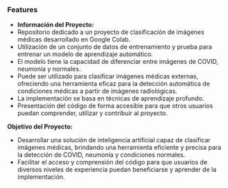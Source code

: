### Features

- **Información del Proyecto:**
- Repositorio dedicado a un proyecto de clasificación de imágenes médicas desarrollado en Google Colab.
- Utilización de un conjunto de datos de entrenamiento y prueba para entrenar un modelo de aprendizaje automático.
- El modelo tiene la capacidad de diferenciar entre imágenes de COVID, neumonía y normales.
- Puede ser utilizado para clasificar imágenes médicas externas, ofreciendo una herramienta eficaz para la detección automática de condiciones médicas a partir de imágenes radiológicas.
- La implementación se basa en técnicas de aprendizaje profundo.
- Presentación del código de forma accesible para que otros usuarios puedan comprender, utilizar y contribuir al proyecto.

**Objetivo del Proyecto:**
- Desarrollar una solución de inteligencia artificial capaz de clasificar imágenes médicas, brindando una herramienta eficiente y precisa para la detección de COVID, neumonía y condiciones normales.
- Facilitar el acceso y comprensión del código para que usuarios de diversos niveles de experiencia puedan beneficiarse y aprender de la implementación.
